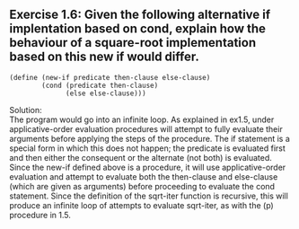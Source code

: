 ## Exercise 1.6: Given the following alternative if implentation based on cond, explain how the behaviour of a square-root implementation based on this new if would differ.  
```
(define (new-if predicate then-clause else-clause)
        (cond (predicate then-clause)
              (else else-clause)))
```
Solution:  
The program would go into an infinite loop. As explained in ex1.5, under applicative-order evaluation procedures will attempt to fully evaluate their arguments before applying the steps of the procedure. The if statement is a special form in which this does not happen; the predicate is evaluated first and then either the consequent or the alternate (not both) is evaluated. Since the new-if defined above is a procedure, it will use applicative-order evaluation and attempt to evaluate both the then-clause and else-clause (which are given as arguments) before proceeding to evaluate the cond statement. Since the definition of the sqrt-iter function is recursive, this will produce an infinite loop of attempts to evaluate sqrt-iter, as with the (p) procedure in 1.5.